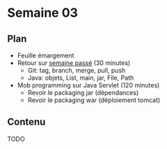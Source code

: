 # Semaine 03

## Plan

- Feuille émargement
- Retour sur [semaine passé](../semaine02) (30 minutes)
    - Git: tag, branch, merge, pull, push
    - Java: objets, List, main, jar, File, Path
- Mob programming sur Java Servlet (120 minutes)
    - Revoir le packaging jar (dépendances)
    - Revoir le packaging war (déploiement tomcat)

## Contenu

TODO

